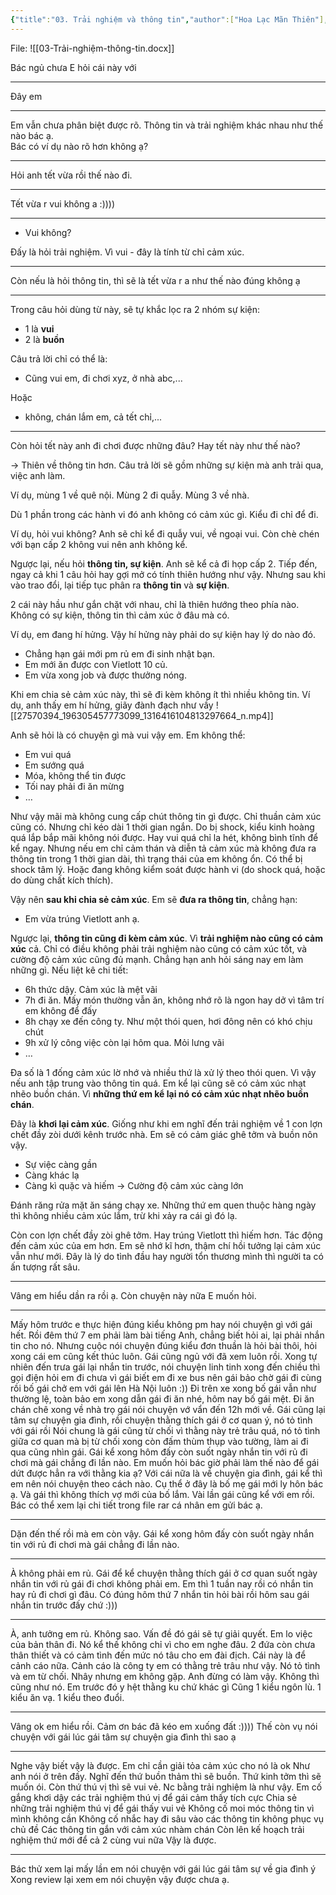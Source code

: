 ```yaml
---
{"title":"03. Trải nghiệm và thông tin","author":["Hoa Lạc Mãn Thiên"],"type":"post","category":"communication","related":["[[HLMT]]"],"word-count":1651,"dg-publish":true,"dg-hide":true,"tags":["HLMT","communication","psychology"],"deck":null,"anki tags":null,"permalink":"/1-project/hlmt-vozer/03-trai-nghiem-va-thong-tin/","hide":true,"dgPassFrontmatter":true}
---
```


File: ![[03-Trải-nghiệm-thông-tin.docx]]

Bác ngủ chưa
E hỏi cái này với

---

Đây em

---

Em vẫn chưa phân biệt được rõ.
Thông tin và trải nghiệm khác nhau như thế nào bác ạ.  
Bác có ví dụ nào rõ hơn không ạ?

---

Hỏi anh tết vừa rồi thế nào đi.

---

Tết vừa r vui không a :))))

---

- Vui không?

Đấy là hỏi trải nghiệm.
Vì vui - đây là tính từ chỉ cảm xúc.

---

Còn nếu là hỏi thông tin, thì sẽ là tết vừa r a như thế nào đúng không ạ

---

Trong câu hỏi dùng từ này, sẽ tự khắc lọc ra 2 nhóm sự kiện:

- 1 là **vui**
- 2 là **buồn**

Câu trả lời chỉ có thể là:
- Cũng vui em, đi chơi xyz, ở nhà abc,...

Hoặc
- không, chán lắm em, cả tết chỉ,...

---

Còn hỏi tết này anh đi chơi được những đâu?
Hay tết này như thế nào?

→ Thiên về thông tin hơn. 
Câu trả lời sẽ gồm những sự kiện mà anh trải qua, việc anh làm.
 
Ví dụ, mùng 1 về quê nội.
Mùng 2 đi quẫy.
Mùng 3 về nhà.

Dù 1 phần trong các hành vi đó anh không có cảm xúc gì.
Kiểu đi chỉ để đi.

Ví dụ, hỏi vui không?
Anh sẽ chỉ kể đi quẫy vui, về ngoại vui.
Còn chè chén với bạn cấp 2 không vui nên anh không kể.

Ngược lại, nếu hỏi **thông tin, sự kiện**.
Anh sẽ kể cả đi họp cấp 2.
Tiếp đến, ngay cả khi 1 câu hỏi hay gợi mở có tính thiên hướng như vậy.
Nhưng sau khi vào trao đổi, lại tiếp tục phân ra **thông tin** và **sự kiện**.

2 cái này hầu như gắn chặt với nhau, chỉ là thiên hướng theo phía nào.
Không có sự kiện, thông tin thì cảm xúc ở đâu mà có.

Ví dụ, em đang hí hửng.
Vậy hí hửng này phải do sự kiện hay lý do nào đó.

- Chẳng hạn gái mới pm rủ em đi sinh nhật bạn.
- Em mới ăn được con Vietlott 10 củ.
- Em vừa xong job và được thưởng nóng.

Khi em chia sẻ cảm xúc này, thì sẽ đi kèm không ít thì nhiều không tin.
Ví dụ, anh thấy em hí hửng, giãy đành đạch như vầy
![[27570394_196305457773099_1316416104813297664_n.mp4]]

Anh sẽ hỏi là có chuyện gì mà vui vậy em.
Em không thể:
- Em vui quá
- Em sướng quá
- Móa, không thể tin được
- Tối nay phải đi ăn mừng
- …

Như vậy mãi mà không cung cấp chút thông tin gì được.
Chỉ thuần cảm xúc cũng có.
Nhưng chỉ kéo dài 1 thời gian ngắn.
Do bị shock, kiểu kinh hoàng quá lắp bắp mãi không nói được.
Hay vui quá chỉ la hét, không bình tĩnh để kể ngay.
Nhưng nếu em chỉ cảm thán và diễn tả cảm xúc mà không đưa ra thông tin trong 1 thời gian dài, thì trạng thái của em không ổn.
Có thể bị shock tâm lý. 
Hoặc đang không kiểm soát được hành vi (do shock quá, hoặc do dùng chất kích thích).

Vậy nên **sau khi chia sẻ cảm xúc**.
Em sẽ **đưa ra thông tin**, chẳng hạn:
- Em vừa trúng Vietlott anh ạ.

Ngược lại, **thông tin cũng đi kèm cảm xúc**.
Vì **trải nghiệm nào cũng có cảm xúc** cả.
Chỉ có điều không phải trải nghiệm nào cũng có cảm xúc tốt, và cường độ cảm xúc cũng đủ mạnh.
Chẳng hạn anh hỏi sáng nay em làm những gì.
Nếu liệt kê chi tiết:
- 6h thức dậy. Cảm xúc là mệt vãi
- 7h đi ăn. Mấy món thường vẫn ăn, không nhớ rõ là ngon hay dở vì tâm trí em không để đấy
- 8h chạy xe đến công ty. Như một thói quen, hơi đông nên có khó chịu chút
- 9h xử lý công việc còn lại hôm qua. Mỏi lưng vãi
- …

Đa số là 1 đống cảm xúc lờ nhớ và nhiều thứ là xử lý theo thói quen.
Vì vậy nếu anh tập trung vào thông tin quá.
Em kể lại cũng sẽ có cảm xúc nhạt nhẽo buồn chán.
Vì **những thứ em kể lại nó có cảm xúc nhạt nhẽo buồn chán**.

Đây là **khơi lại cảm xúc**.
Giống như khi em nghĩ đến trải nghiệm về 1 con lợn chết đầy zòi dưới kênh trước nhà.
Em sẽ có cảm giác ghê tởm và buồn nôn vậy.

- Sự việc càng gần
- Càng khác lạ
- Càng kì quặc và hiếm
→ Cường độ cảm xúc càng lớn

Đánh răng rửa mặt ăn sáng chạy xe.
Những thứ em quen thuộc hàng ngày thì không nhiều cảm xúc lắm, trừ khi xảy ra cái gì đó lạ.

Còn con lợn chết đầy zòi ghê tởm.
Hay trúng Vietlott thì hiếm hơn.
Tác động đến cảm xúc của em hơn.
Em sẽ nhớ kĩ hơn, thậm chí hồi tưởng lại cảm xúc vẫn như mới.
Đây là lý do tình đầu hay người tổn thương mình thì người ta có ấn tượng rất sâu.

---

Vâng em hiểu dần ra rồi ạ. Còn chuyện này nữa
E muốn hỏi.

---

Mấy hôm trước e thực hiện đúng kiểu không pm hay nói chuyện gì với gái hết.
Rồi đêm thứ 7 em phải làm bài tiếng Anh, chẳng biết hỏi ai, lại phải nhắn tin cho nó. Nhưng cuộc nói chuyện đúng kiểu đơn thuần là hỏi bài thôi, hỏi xong cái em cũng kết thúc luôn.
Gái cũng ngủ với đã xem luôn rồi. Xong tự nhiên đến trưa gái lại nhắn tin trước, nói chuyện linh tinh xong đến chiều thì gọi điện hỏi em đi chưa vì gái biết em đi xe bus nên gái bảo chờ gái đi cùng rồi bố gái chở em với gái lên Hà Nội luôn :))
Đi trên xe xong bố gái vẫn như thường lệ, toàn bảo em xong dẫn gái đi ăn nhé, hôm nay bố gái mệt.
Đi ăn chán chê xong về nhà trọ gái nói chuyện vớ vẩn đến 12h mới về.
Gái cũng lại tâm sự chuyện gia đình, rồi chuyện thằng thích gái ở cơ quan ý, nó tỏ tình với gái rồi
Nói chung là gái cũng từ chối vì thằng này trẻ trâu quá, nó tỏ tình giữa cơ quan mà bị từ chối xong còn đấm thùm thụp vào tường, làm ai đi qua cũng nhìn gái.
Gái kể xong hôm đấy còn suốt ngày nhắn tin với rủ đi chơi mà gái chẳng đi lần nào.
Em muốn hỏi bác giờ phải làm thế nào để gái dứt được hẳn ra với thằng kia ạ?
Với cái nữa là về chuyện gia đình, gái kể thì em nên nói chuyện theo cách nào. 
Cụ thể ở đây là bố mẹ gái mới ly hôn bác ạ.
Và gái thì không thích vợ mới của bố lắm.
Vài lần gái cũng kể với em rồi. Bác có thể xem lại chi tiết trong file rar cá nhân em gửi bác ạ.

---

Dặn đến thế rồi mà em còn vậy.
Gái kể xong hôm đấy còn suốt ngày nhắn tin với rủ đi chơi mà gái chẳng đi lần nào.

---

À không phải em rủ.
Gái để kể chuyện thằng thích gái ở cơ quan suốt ngày nhắn tin với rủ gái đi chơi
không phải em.
Em thì 1 tuần nay rồi có nhắn tin hay rủ đi chơi gì đâu.
Có đúng hôm thứ 7 nhắn tin hỏi bài rồi hôm sau gái nhắn tin trước đấy chứ :)))

---

À, anh tưởng em rủ.
Không sao.
Vấn đề đó gái sẽ tự giải quyết.
Em lo việc của bản thân đi.
Nó kể thế không chỉ vì cho em nghe đâu.
2 đứa còn chưa thân thiết và có cảm tình đến mức nó tâu cho em đài địch.
Cái này là để cảnh cáo nữa.
Cảnh cáo là công ty em có thằng trẻ trâu như vậy.
Nó tỏ tình và em từ chối.
Nhây nhưng em không gặp.
Anh đừng có làm vậy.
Không thì cũng như nó.
Em trước đó y hệt thằng ku chứ khác gì
Cũng 1 kiểu ngôn lù.
1 kiểu ăn vạ.
1 kiểu theo đuổi.

---

Vâng ok em hiểu rồi.
Cảm ơn bác đã kéo em xuống đất :))))
Thế còn vụ nói chuyện với gái lúc gái tâm sự chuyện gia đình thì sao ạ

---

Nghe vậy biết vậy là được.
Em chỉ cần giải tỏa cảm xúc cho nó là ok
Như anh nói ở trên đấy.
Nghĩ đến thứ buồn thảm thì sẽ buồn.
Thứ kinh tởm thì sẽ muốn ói.
Còn thứ thú vị thì sẽ vui vẻ.
Nc bằng trải nghiệm là như vậy.
Em cố gắng khơi dậy các trải nghiệm thú vị để gái cảm thấy tích cực
Chia sẻ những trải nghiệm thú vị để gái thấy vui vẻ
Không cố moi móc thông tin vì mình không cần
Không cố nhắc hay đi sâu vào các thông tin không phục vụ chủ đề
Các thông tin gắn với cảm xúc nhàm chán
Còn lên kế hoạch trải nghiệm thứ mới để cả 2 cùng vui nữa
Vậy là được.

---

Bác thử xem lại mấy lần em nói chuyện với gái lúc gái tâm sự về gia đình ý
Xong review lại xem em nói chuyện vậy được chưa ạ.